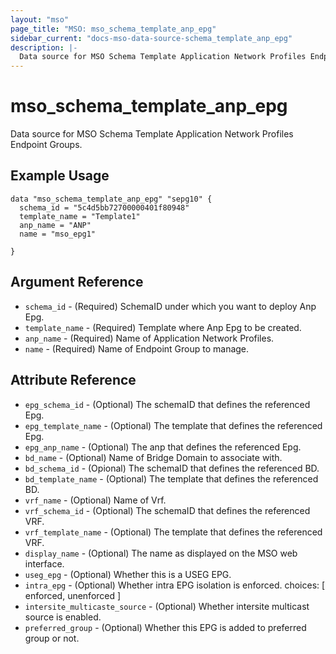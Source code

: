 ```yaml
---
layout: "mso"
page_title: "MSO: mso_schema_template_anp_epg"
sidebar_current: "docs-mso-data-source-schema_template_anp_epg"
description: |-
  Data source for MSO Schema Template Application Network Profiles Endpoint Groups.
---
```


# mso_schema_template_anp_epg #

Data source for MSO Schema Template Application Network Profiles Endpoint Groups.

## Example Usage ##

```hcl
data "mso_schema_template_anp_epg" "sepg10" {
  schema_id = "5c4d5bb72700000401f80948"
  template_name = "Template1"
  anp_name = "ANP"
  name = "mso_epg1"

}
```

## Argument Reference ##

* `schema_id` - (Required) SchemaID under which you want to deploy Anp Epg.
* `template_name` - (Required) Template where Anp Epg to be created.
* `anp_name` - (Required) Name of Application Network Profiles.
* `name` - (Required) Name of Endpoint Group to manage.

## Attribute Reference ##

* `epg_schema_id` - (Optional) The schemaID that defines the referenced Epg.
* `epg_template_name` - (Optional) The template that defines the referenced Epg.
* `epg_anp_name` - (Optional) The anp that defines the referenced Epg.
* `bd_name` - (Optional) Name of Bridge Domain to associate with.
* `bd_schema_id` - (Opional) The schemaID that defines the referenced BD.
* `bd_template_name` - (Optional) The template that defines the referenced BD.
* `vrf_name` - (Optional) Name of Vrf.
* `vrf_schema_id` - (Optional) The schemaID that defines the referenced VRF.
* `vrf_template_name` - (Optional) The template that defines the referenced VRF.
* `display_name` - (Optional) The name as displayed on the MSO web interface.
* `useg_epg` - (Optional) Whether this is a USEG EPG.
* `intra_epg` - (Optional) Whether intra EPG isolation is enforced. choices: [ enforced, unenforced ]
* `intersite_multicaste_source` - (Optional) Whether intersite multicast source is enabled.
* `preferred_group` - (Optional) Whether this EPG is added to preferred group or not.
